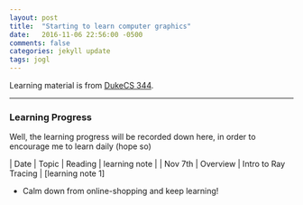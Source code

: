 ```yaml
---
layout: post
title:  "Starting to learn computer graphics"
date:   2016-11-06 22:56:00 -0500
comments: false
categories: jekyll update
tags: jogl
---
```


Learning material is from [DukeCS 344](https://www.cs.duke.edu/courses/compsci344/spring15/).

---

### Learning Progress
Well, the learning progress will be recorded down here, in order to encourage me to learn daily (hope so)

| Date | Topic | Reading | learning note |
| Nov 7th | Overview | Intro to Ray Tracing | [learning note 1]

- Calm down from online-shopping and keep learning!
